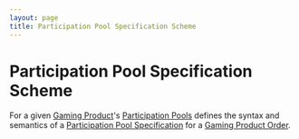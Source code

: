 ```yaml
---
layout: page
title: Participation Pool Specification Scheme
---
```


# Participation Pool Specification Scheme

For a given [Gaming Product](gaming-product)'s [Participation Pools](participation-pool) defines the syntax and semantics of a [Participation Pool Specification](participation-pool-specification) for a [Gaming Product Order](gaming-product-order).
